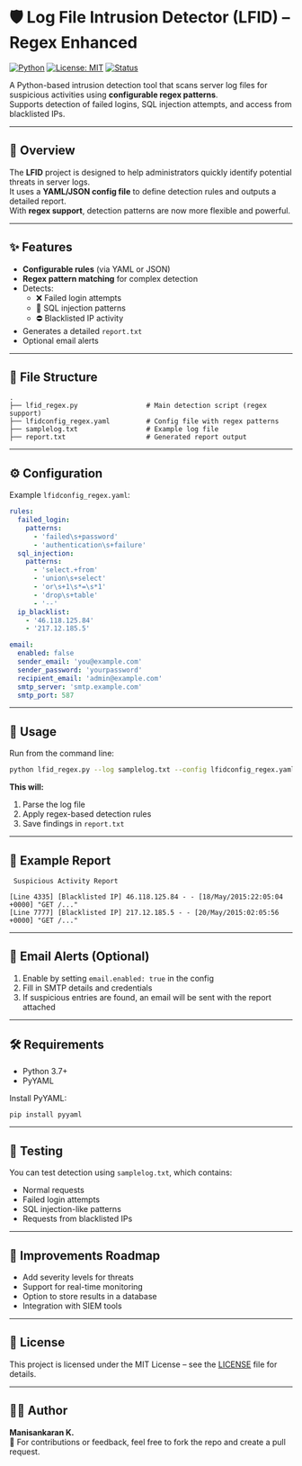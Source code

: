 # 🛡️ Log File Intrusion Detector (LFID) – Regex Enhanced

[![Python](https://img.shields.io/badge/python-3.7%2B-blue)](https://www.python.org/)
[![License: MIT](https://img.shields.io/badge/License-MIT-yellow.svg)](LICENSE)
[![Status](https://img.shields.io/badge/status-active-success.svg)]()

A Python-based intrusion detection tool that scans server log files for suspicious activities using **configurable regex patterns**.  
Supports detection of failed logins, SQL injection attempts, and access from blacklisted IPs.

---

## 📌 Overview

The **LFID** project is designed to help administrators quickly identify potential threats in server logs.  
It uses a **YAML/JSON config file** to define detection rules and outputs a detailed report.  
With **regex support**, detection patterns are now more flexible and powerful.

---

## ✨ Features

- **Configurable rules** (via YAML or JSON)
- **Regex pattern matching** for complex detection
- Detects:
  - ❌ Failed login attempts
  - 🚨 SQL injection patterns
  - ⛔ Blacklisted IP activity
- Generates a detailed `report.txt`
- Optional email alerts

---

## 📁 File Structure

```plaintext
.
├── lfid_regex.py                 # Main detection script (regex support)
├── lfidconfig_regex.yaml         # Config file with regex patterns
├── samplelog.txt                 # Example log file
├── report.txt                    # Generated report output
```

---

## ⚙️ Configuration

Example `lfidconfig_regex.yaml`:

```yaml
rules:
  failed_login:
    patterns:
      - 'failed\s+password'
      - 'authentication\s+failure'
  sql_injection:
    patterns:
      - 'select.+from'
      - 'union\s+select'
      - 'or\s+1\s*=\s*1'
      - 'drop\s+table'
      - '--'
  ip_blacklist:
    - '46.118.125.84'
    - '217.12.185.5'

email:
  enabled: false
  sender_email: 'you@example.com'
  sender_password: 'yourpassword'
  recipient_email: 'admin@example.com'
  smtp_server: 'smtp.example.com'
  smtp_port: 587
```

---

## 🚀 Usage

Run from the command line:

```bash
python lfid_regex.py --log samplelog.txt --config lfidconfig_regex.yaml
```

**This will:**
1. Parse the log file
2. Apply regex-based detection rules
3. Save findings in `report.txt`

---

## 📄 Example Report

```plaintext
 Suspicious Activity Report 

[Line 4335] [Blacklisted IP] 46.118.125.84 - - [18/May/2015:22:05:04 +0000] "GET /..."
[Line 7777] [Blacklisted IP] 217.12.185.5 - - [20/May/2015:02:05:56 +0000] "GET /..."
```

---

## 📧 Email Alerts (Optional)

1. Enable by setting `email.enabled: true` in the config
2. Fill in SMTP details and credentials
3. If suspicious entries are found, an email will be sent with the report attached

---

## 🛠️ Requirements

- Python 3.7+
- PyYAML

Install PyYAML:

```bash
pip install pyyaml
```

---

## 🧪 Testing

You can test detection using `samplelog.txt`, which contains:
- Normal requests
- Failed login attempts
- SQL injection-like patterns
- Requests from blacklisted IPs

---

## 📌 Improvements Roadmap

- Add severity levels for threats
- Support for real-time monitoring
- Option to store results in a database
- Integration with SIEM tools

---

## 📜 License

This project is licensed under the MIT License – see the [LICENSE](LICENSE) file for details.

---

## 👨‍💻 Author

**Manisankaran K.**  
📧 For contributions or feedback, feel free to fork the repo and create a pull request.